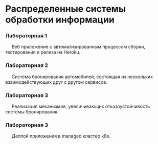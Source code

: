 # Распределенные системы обработки информации

### Лабораторная 1
&nbsp;&nbsp;&nbsp;&nbsp;&nbsp;Веб приложение c автоматизированным процессом сборки, тестирования и релиза на Heroku.  

### Лабораторная 2
&nbsp;&nbsp;&nbsp;&nbsp;&nbsp;Система бронирования автомобилей, состоящая из нескольких взаимодействующих друг с другом сервисов.  

### Лабораторная 3
&nbsp;&nbsp;&nbsp;&nbsp;&nbsp;Реализация механизмов, увеличивающих отказоустойчивость системы бронирования.

### Лабораторная 3
&nbsp;&nbsp;&nbsp;&nbsp;&nbsp;Деплой приложения в managed кластер k8s.
